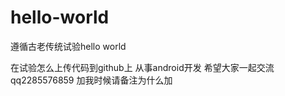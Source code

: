 # hello-world
遵循古老传统试验hello world

在试验怎么上传代码到github上   从事android开发 希望大家一起交流 qq2285576859  加我时候请备注为什么加
